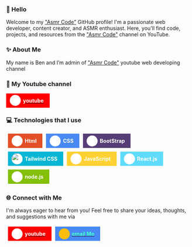 ### 👋 Hello 

Welcome to my <a href="https://www.youtube.com/@AsmrCode-Ben?sub_confirmation=1">"Asmr Code"</a> GitHub profile! I'm a passionate web developer, content creator, and ASMR enthusiast. Here, you'll find code, projects, and resources from the <a href="https://www.youtube.com/@AsmrCode-Ben?sub_confirmation=1">"Asmr Code"</a> channel on YouTube. 

### ✨ About Me

My name is Ben and I’m admin of <a href="https://www.youtube.com/@AsmrCode-Ben?sub_confirmation=1">"Asmr Code"</a> youtube web developing channel

### 🔗 My Youtube channel
<a href="https://www.youtube.com/@AsmrCode-Ben?sub_confirmation=1" style="background-color: #ff0000; height: 35px; width: fit-content; padding: 2px 10px; display: flex; justify-content: center; align-items: center;">
    <div style="display: flex; justify-content: center; align-items: center;">
        <i class="fa-brands fa-youtube" style="color: #ff0000; background-color: #ffffff; height: 30px; width: 30px; border-radius: 30px; display: flex; justify-content: center; align-items: center;"></i>
        <p style="margin: 1px; padding: 5px; font-weight: bold;color: #ffffff">youtube</p>
    </div> 
</a>

### 💻 Technologies that I use

<div style="display: flex; align-items: center; flex-wrap: wrap;">
    <div style="background-color: #E34F26; height: 35px; width: fit-content; padding: 2px 10px; display: flex; justify-content: center; align-items: center; margin: 5px;">
        <div style="display: flex; justify-content: center; align-items: center;">
            <i class="fa-brands fa-html5 fa-lg" style="color: #e34f26; background-color: #ffffff; height: 30px; width: 30px; border-radius: 30px; display: flex; justify-content: center; align-items: center;"></i>
            <p style="margin: 1px; padding: 5px; font-weight: bold;color: #ffffff">Html</p>
        </div> 
    </div>
    <div style="background-color: #4889F4; height: 35px; width: fit-content; padding: 2px 10px; display: flex; justify-content: center; align-items: center; margin: 5px;">
        <div style="display: flex; justify-content: center; align-items: center;">
            <i class="fa-brands fa-css3-alt fa-lg" style="color: #4889F4; background-color: #ffffff; height: 30px; width: 30px; border-radius: 30px; display: flex; justify-content: center; align-items: center;"></i>
            <p style="margin: 1px; padding: 5px; font-weight: bold;color: #ffffff">CSS</p>
        </div> 
    </div>
    <div style="background-color: #563D76; height: 35px; width: fit-content; padding: 2px 10px; display: flex; justify-content: center; align-items: center; margin: 5px;">
        <div style="display: flex; justify-content: center; align-items: center;">
            <i class="fa-brands fa-bootstrap fa-lg" style="color: #563D76; background-color: #ffffff; height: 30px; width: 30px; border-radius: 30px; display: flex; justify-content: center; align-items: center;"></i>
            <p style="margin: 1px; padding: 5px; font-weight: bold;color: #ffffff">BootStrap</p>
        </div> 
    </div>
    <div style="background-color: #06B6D4; height: 35px; width: fit-content; padding: 2px 10px; display: flex; justify-content: center; align-items: center; margin: 5px;">
        <div style="display: flex; justify-content: center; align-items: center;">
            <img src="https://files.raycast.com/n3pu9p0jifwy2drpkkojlvt4wd85" style="color: #563D76; background-color: #ffffff; height: 30px; width: 30px; border-radius: 30px; display: flex; justify-content: center; align-items: center;"/>
            <p style="margin: 1px; padding: 5px; font-weight: bold;color: #ffffff">Tailwind CSS</p>
        </div> 
    </div>
    <div style="background-color: #FFD133; height: 35px; width: fit-content; padding: 2px 10px; display: flex; justify-content: center; align-items: center; margin: 5px;">
        <div style="display: flex; justify-content: center; align-items: center;">
            <i class="fa-brands fa-js fa-lg" style="color: #FFD133; background-color: #ffffff; height: 30px; width: 30px; border-radius: 30px; display: flex; justify-content: center; align-items: center;"></i>
            <p style="margin: 1px; padding: 5px; font-weight: bold;color: #ffffff">JavaScript</p>
        </div> 
    </div>
    <div style="background-color: #61DBFB; height: 35px; width: fit-content; padding: 2px 10px; display: flex; justify-content: center; align-items: center; margin: 5px;">
        <div style="display: flex; justify-content: center; align-items: center;">
            <i class="fa-brands fa-react fa-lg" style="color: #61DBFB; background-color: #ffffff; height: 30px; width: 30px; border-radius: 30px; display: flex; justify-content: center; align-items: center;"></i>
            <p style="margin: 1px; padding: 5px; font-weight: bold;color: #ffffff">React.js</p>
        </div> 
    </div>
    <div style="background-color: #84BF09; height: 35px; width: fit-content; padding: 2px 10px; display: flex; justify-content: center; align-items: center; margin: 5px;">
        <div style="display: flex; justify-content: center; align-items: center;">
            <i class="fa-brands fa-node-js fa-lg" style="color: #84BF09; background-color: #ffffff; height: 30px; width: 30px; border-radius: 30px; display: flex; justify-content: center; align-items: center;"></i>
            <p style="margin: 1px; padding: 5px; font-weight: bold;color: #ffffff">node.js</p>
        </div> 
    </div>
</div>

### 🌐 Connect with Me

I'm always eager to hear from you!
Feel free to share your ideas, thoughts, and suggestions with me via 

<div style="display: flex; align-items: center;">
    <a href="https://www.youtube.com/@AsmrCode-Ben?sub_confirmation=1" style="background-color: #ff0000; height: 35px; width: fit-content; padding: 2px 10px; display: flex; justify-content: center; align-items: center; margin: 5px;">
        <div style="display: flex; justify-content: center; align-items: center;">
            <i class="fa-brands fa-youtube" style="color: #ff0000; background-color: #ffffff; height: 30px; width: 30px; border-radius: 30px; display: flex; justify-content: center; align-items: center;"></i>
            <p style="margin: 1px; padding: 5px; font-weight: bold;color: #ffffff">youtube</p>
        </div> 
    </a>
    <a href="mailto:asmr.code.ben@gmail.com" style="background-color: #4889F4; height: 35px; width: fit-content; padding: 2px 10px; display: flex; justify-content: center; align-items: center; margin: 5px;">
        <div style="display: flex; justify-content: center; align-items: center;">
            <i class="fa-solid fa-envelope" style="color: #C63D2F; background-color: #FBBE0C; height: 30px; width: 30px; border-radius: 30px; display: flex; justify-content: center; align-items: center;"></i>
            <p style="margin: 1px; padding: 5px; font-weight: bold;color: #45FFCA">email Me</p>
        </div> 
    </a>
</div>

<link rel="stylesheet" href="https://cdnjs.cloudflare.com/ajax/libs/font-awesome/6.0.0-beta3/css/all.min.css">
